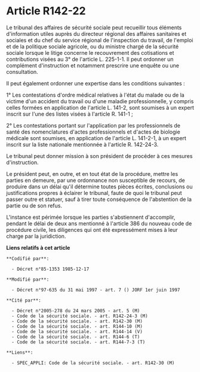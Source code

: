 # Article R142-22

Le tribunal des affaires de sécurité sociale peut recueillir tous éléments d'information utiles auprès du directeur régional
des affaires sanitaires et sociales et du chef du service régional de l'inspection du travail, de l'emploi et de la politique
sociale agricole, ou du ministre chargé de la sécurité sociale lorsque le litige concerne le recouvrement des cotisations et
contributions visées au 3° de l'article L. 225-1-1. Il peut ordonner un complément d'instruction et notamment prescrire une
enquête ou une consultation.

Il peut également ordonner une expertise dans les conditions suivantes :

1° Les contestations d'ordre médical relatives à l'état du malade ou de la victime d'un accident du travail ou d'une maladie
professionnelle, y compris celles formées en application de l'article L. 141-2, sont soumises à un expert inscrit sur l'une
des listes visées à l'article R. 141-1 ;

2° Les contestations portant sur l'application par les professionnels de santé des nomenclatures d'actes professionnels et
d'actes de biologie médicale sont soumises, en application de l'article L. 141-2-1, à un expert inscrit sur la liste
nationale mentionnée à l'article R. 142-24-3.

Le tribunal peut donner mission à son président de procéder à ces mesures d'instruction.

Le président peut, en outre, et en tout état de la procédure, mettre les parties en demeure, par une ordonnance non
susceptible de recours, de produire dans un délai qu'il détermine toutes pièces écrites, conclusions ou justifications
propres à éclairer le tribunal, faute de quoi le tribunal peut passer outre et statuer, sauf à tirer toute conséquence de
l'abstention de la partie ou de son refus.

L'instance est périmée lorsque les parties s'abstiennent d'accomplir, pendant le délai de deux ans mentionné à l'article 386
du nouveau code de procédure civile, les diligences qui ont été expressément mises à leur charge par la juridiction.

**Liens relatifs à cet article**

	**Codifié par**:

	  - Décret n°85-1353 1985-12-17

	**Modifié par**:

	  - Décret n°97-635 du 31 mai 1997 - art. 7 () JORF 1er juin 1997

	**Cité par**:

	  - Décret n°2005-278 du 24 mars 2005 - art. 5 (M)
	  - Code de la sécurité sociale. - art. R142-24-3 (M)
	  - Code de la sécurité sociale. - art. R142-30 (M)
	  - Code de la sécurité sociale. - art. R144-10 (M)
	  - Code de la sécurité sociale. - art. R144-14 (V)
	  - Code de la sécurité sociale. - art. R144-6 (T)
	  - Code de la sécurité sociale. - art. R144-7-3 (T)

	**Liens**:

	  - SPEC_APPLI: Code de la sécurité sociale. - art. R142-30 (M)

